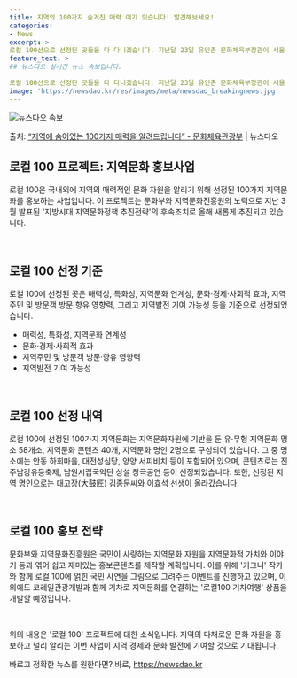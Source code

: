 ```yaml
---
title: 지역의 100가지 숨겨진 매력 여기 있습니다! 발견해보세요!
categories:
- News
excerpt: >
로컬 100선으로 선정된 곳들을 다 다니겠습니다. 지난달 23일 유인촌 문화체육부장관이 서울 중구 다동 한국…
feature_text: >
## 뉴스다오 실시간 뉴스 속보입니다.

로컬 100선으로 선정된 곳들을 다 다니겠습니다. 지난달 23일 유인촌 문화체육부장관이 서울 중구 다동 한국…
image: 'https://newsdao.kr/res/images/meta/newsdao_breakingnews.jpg'
---
```


![뉴스다오 속보](https://newsdao.kr/res/images/meta/newsdao_breakingnews.jpg)

<p>출처: <a href="https://newsdao.kr/2814" rel="dofollow">“지역에 숨어있는 100가지 매력을 알려드립니다” - 문화체육관광부</a> | 뉴스다오</p>

<h2 data-ke-size="size26">로컬 100 프로젝트: 지역문화 홍보사업</h2>
로컬 100은 국내외에 지역의 매력적인 문화 자원을 알리기 위해 선정된 100가지 지역문화를 홍보하는 사업입니다. 이 프로젝트는 문화부와 지역문화진흥원의 노력으로 지난 3월 발표된 '지방시대 지역문화정책 추진전략'의 후속조치로 올해 새롭게 추진되고 있습니다.

<p data-ke-size="size16">&nbsp;</p>

<h2 data-ke-size="size24">로컬 100 선정 기준</h2>
로컬 100에 선정된 곳은 매력성, 특화성, 지역문화 연계성, 문화·경제·사회적 효과, 지역주민 및 방문객 방문·향유 영향력, 그리고 지역발전 기여 가능성 등을 기준으로 선정되었습니다.

<ul>
<li>매력성, 특화성, 지역문화 연계성</li>
<li>문화·경제·사회적 효과</li>
<li>지역주민 및 방문객 방문·향유 영향력</li>
<li>지역발전 기여 가능성</li>
</ul>

<p data-ke-size="size16">&nbsp;</p>

<h2 data-ke-size="size24">로컬 100 선정 내역</h2>
로컬 100에 선정된 100가지 지역문화는 지역문화자원에 기반을 둔 유·무형 지역문화 명소 58개소, 지역문화 콘텐츠 40개, 지역문화 명인 2명으로 구성되어 있습니다. 그 중 명소에는 안동 하회마을, 대전성심당, 양양 서피비치 등이 포함되어 있으며, 콘텐츠로는 진주남강유등축제, 남원시립국악단 상설 창극공연 등이 선정되었습니다. 또한, 선정된 지역 명인으로는 대고장(大鼓匠) 김종문씨와 이효석 선생이 올라갔습니다.

<p data-ke-size="size16">&nbsp;</p>

<h2 data-ke-size="size24">로컬 100 홍보 전략</h2>
문화부와 지역문화진흥원은 국민이 사랑하는 지역문화 자원을 지역문화적 가치와 이야기 등과 엮어 쉽고 재미있는 홍보콘텐츠를 제작할 계획입니다. 이를 위해 '키크니' 작가와 함께 로컬 100에 얽힌 국민 사연을 그림으로 그려주는 이벤트를 진행하고 있으며, 이외에도 코레일관광개발과 함께 기차로 지역문화를 연결하는 '로컬100 기차여행' 상품을 개발할 예정입니다.

<p data-ke-size="size16">&nbsp;</p>

위의 내용은 '로컬 100' 프로젝트에 대한 소식입니다. 지역의 다채로운 문화 자원을 홍보하고 널리 알리는 이번 사업이 지역 경제와 문화 발전에 기여할 것으로 기대됩니다. 

빠르고 정확한 뉴스를 원한다면? 바로, <a href="https://newsdao.kr" rel="dofollow">https://newsdao.kr</a>


    
